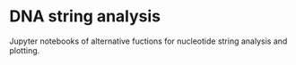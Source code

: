 # DNA string analysis 

Jupyter notebooks of alternative fuctions for nucleotide string analysis and plotting.
